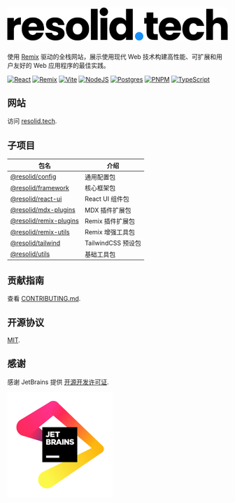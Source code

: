 # ![Resolid](.github/assets/resolid.svg)

使用 [Remix](https://remix.run) 驱动的全栈网站，展示使用现代 Web 技术构建高性能、可扩展和用户友好的 Web 应用程序的最佳实践。

[![React](https://img.shields.io/badge/React-20232A?style=flat&logo=react&logoColor=61DAFB)](https://react.dev)
[![Remix](https://img.shields.io/badge/Remix-000000?style=flat&logo=remix&logoColor=white)](https://remix.run)
[![Vite](https://img.shields.io/badge/Vite-B73BFE?style=flat&logo=vite&logoColor=FFD62E)](https://vitejs.dev)
[![NodeJS](https://img.shields.io/badge/Node.js-339933?style=flat&logo=nodedotjs&logoColor=white)](https://nodejs.org)
[![Postgres](https://img.shields.io/badge/PostgreSQL-316192?style=flat&logo=postgresql&logoColor=white)](https://www.postgresql.org/)
[![PNPM](https://img.shields.io/badge/PNPM-F28D1A?style=flat&logo=pnpm&logoColor=white)](https://pnpm.io)
[![TypeScript](https://img.shields.io/badge/TypeScript-007ACC?style=flat&logo=typescript&logoColor=white)](https://www.typescriptlang.org)

## 网站

访问 [resolid.tech](https://resolid.tech).

## 子项目

| 包名                                                 | 介绍              |
|----------------------------------------------------|-----------------|
| [@resolid/config](./packages/config)               | 通用配置包           |
| [@resolid/framework](./packages/framework)         | 核心框架包           |
| [@resolid/react-ui](./packages/react-ui)           | React UI 组件包    |
| [@resolid/mdx-plugins](./packages/mdx-plugins)     | MDX 插件扩展包       |
| [@resolid/remix-plugins](./packages/remix-plugins) | Remix 插件扩展包     |
| [@resolid/remix-utils](./packages/remix-utils)     | Remix 增强工具包     |
| [@resolid/tailwind](./packages/tailwind)           | TailwindCSS 预设包 |
| [@resolid/utils](./packages/utils)                 | 基础工具包           |

## 贡献指南

查看 [CONTRIBUTING.md](./CONTRIBUTING.md).

## 开源协议

[MIT](./LICENSE).

## 感谢

感谢 JetBrains 提供 [开源开发许可证](https://jb.gg/OpenSourceSupport).

![JetBrain](.github/assets/jetbrain.svg)
